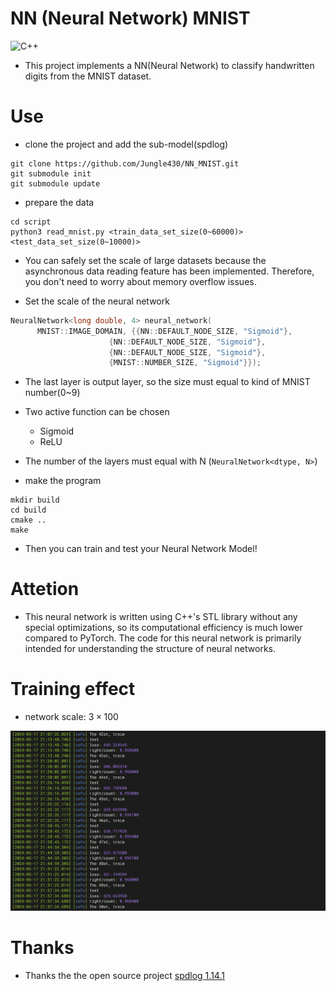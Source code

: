 # NN (Neural Network) MNIST

![C++](https://img.shields.io/badge/NN-C++-informational?style=flat-square&logo=cplusplus&logoColor=white&color=2bbc8a)

- This project implements a NN(Neural Network) to classify handwritten digits from the MNIST dataset.

# Use

- clone the project and add the sub-model(spdlog)

```shell
git clone https://github.com/Jungle430/NN_MNIST.git
git submodule init
git submodule update
```

- prepare the data

```shell
cd script
python3 read_mnist.py <train_data_set_size(0~60000)> <test_data_set_size(0~10000)>
```

- You can safely set the scale of large datasets because the asynchronous data reading feature has been implemented. Therefore, you don't need to worry about memory overflow issues.

- Set the scale of the neural network

```c++
NeuralNetwork<long double, 4> neural_network(
      MNIST::IMAGE_DOMAIN, {{NN::DEFAULT_NODE_SIZE, "Sigmoid"},
                      {NN::DEFAULT_NODE_SIZE, "Sigmoid"},
                      {NN::DEFAULT_NODE_SIZE, "Sigmoid"},
                      {MNIST::NUMBER_SIZE, "Sigmoid"}});
```

- The last layer is output layer, so the size must equal to kind of MNIST number(0~9)

- Two active function can be chosen
    - Sigmoid
    - ReLU

- The number of the layers must equal with N (`NeuralNetwork<dtype, N>`)

- make the program

```shell
mkdir build
cd build
cmake ..
make
```

- Then you can train and test your Neural Network Model!

# Attetion

- This neural network is written using C++'s STL library without any special optimizations, so its computational efficiency is much lower compared to PyTorch. The code for this neural network is primarily intended for understanding the structure of neural networks.

# Training effect

- network scale: $3 \times 100$

![Training effect](./static/training_effect.png)


# Thanks

- Thanks the the open source project [spdlog 1.14.1](https://github.com/gabime/spdlog/tree/27cb4c76708608465c413f6d0e6b8d99a4d84302)